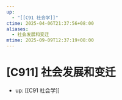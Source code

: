 ```yaml
---
up:
  - "[[C91 社会学]]"
ctime: 2025-04-06T21:37:56+08:00
aliases:
  - 社会发展和变迁
mtime: 2025-09-09T12:37:19+08:00
---
```


# [C911] 社会发展和变迁

- up: [[C91 社会学]]
